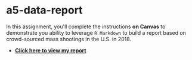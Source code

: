 # a5-data-report

In this assignment, you'll complete the instructions **on Canvas** to demonstrate you ability to leverage `R Markdown` to build a report based on crowd-sourced mass shootings in the U.S. in 2018.  

[comment]: <> (When you're finished, please **edit this README.md** file to include a link to your hosted report -this will **earn you points** and make **grading easier**. When you're finished, please make sure to **submit this GitHub URL** to Canvas on time for credit.)

- **[Click here to view my report](https://info201b-w19.github.io/a5-phung-phu/)**
